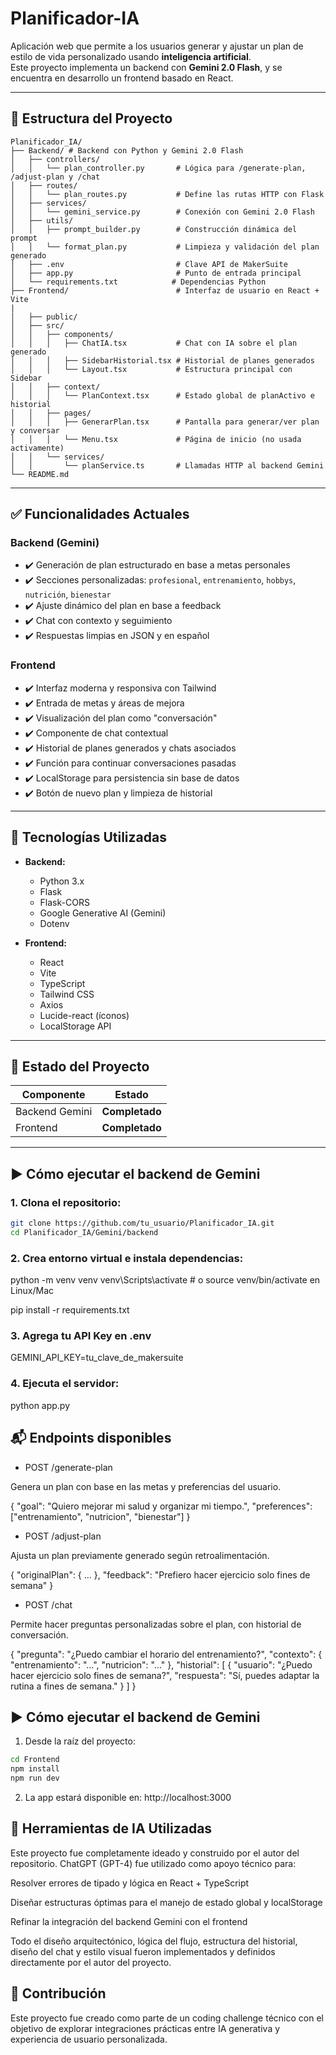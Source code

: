# Planificador-IA

Aplicación web que permite a los usuarios generar y ajustar un plan de estilo de vida personalizado usando **inteligencia artificial**.  
Este proyecto implementa un backend con **Gemini 2.0 Flash**, y se encuentra en desarrollo un frontend basado en React.

---

## 📁 Estructura del Proyecto

```text
Planificador_IA/
├── Backend/ # Backend con Python y Gemini 2.0 Flash
│   ├── controllers/
│   │   └── plan_controller.py       # Lógica para /generate-plan, /adjust-plan y /chat
│   ├── routes/
│   │   └── plan_routes.py           # Define las rutas HTTP con Flask
│   ├── services/
│   │   └── gemini_service.py        # Conexión con Gemini 2.0 Flash
│   ├── utils/
│   │   ├── prompt_builder.py        # Construcción dinámica del prompt
│   │   └── format_plan.py           # Limpieza y validación del plan generado
│   ├── .env                         # Clave API de MakerSuite
│   ├── app.py                       # Punto de entrada principal
│   └── requirements.txt            # Dependencias Python
├── Frontend/                        # Interfaz de usuario en React + Vite
|
│   ├── public/
│   ├── src/
│   │   ├── components/
│   │   │   ├── ChatIA.tsx           # Chat con IA sobre el plan generado
│   │   │   ├── SidebarHistorial.tsx # Historial de planes generados
│   │   │   └── Layout.tsx           # Estructura principal con Sidebar
│   │   ├── context/
│   │   │   └── PlanContext.tsx      # Estado global de planActivo e historial
│   │   ├── pages/
│   │   │   ├── GenerarPlan.tsx      # Pantalla para generar/ver plan y conversar
│   │   │   └── Menu.tsx             # Página de inicio (no usada activamente)
│   │   └── services/
│   │       └── planService.ts       # Llamadas HTTP al backend Gemini
└── README.md
```

---

## ✅ Funcionalidades Actuales

### Backend (Gemini)
- ✔️ Generación de plan estructurado en base a metas personales
- ✔️ Secciones personalizadas: `profesional`, `entrenamiento`, `hobbys`, `nutrición`, `bienestar`
- ✔️ Ajuste dinámico del plan en base a feedback
- ✔️ Chat con contexto y seguimiento
- ✔️ Respuestas limpias en JSON y en español

### Frontend
- ✔️ Interfaz moderna y responsiva con Tailwind
- ✔️ Entrada de metas y áreas de mejora
- ✔️ Visualización del plan como "conversación"
- ✔️ Componente de chat contextual
- ✔️ Historial de planes generados y chats asociados
- ✔️ Función para continuar conversaciones pasadas
- ✔️ LocalStorage para persistencia sin base de datos
- ✔️ Botón de nuevo plan y limpieza de historial

---

## 🔧 Tecnologías Utilizadas

- **Backend:**
  - Python 3.x
  - Flask
  - Flask-CORS
  - Google Generative AI (Gemini)
  - Dotenv

- **Frontend:**
  - React
  - Vite
  - TypeScript
  - Tailwind CSS
  - Axios
  - Lucide-react (íconos)
  - LocalStorage API

---

## 🚧 Estado del Proyecto

| Componente        | Estado          |
|-------------------|-----------------|
| Backend Gemini    | **Completado**  |
| Frontend          | **Completado**  |

---

## ▶️ Cómo ejecutar el backend de Gemini

### 1. Clona el repositorio:

```bash
git clone https://github.com/tu_usuario/Planificador_IA.git
cd Planificador_IA/Gemini/backend
```

### 2. Crea entorno virtual e instala dependencias:
python -m venv venv
venv\Scripts\activate  # o source venv/bin/activate en Linux/Mac

pip install -r requirements.txt

### 3. Agrega tu API Key en .env
GEMINI_API_KEY=tu_clave_de_makersuite

### 4. Ejecuta el servidor:
python app.py


## 📬 Endpoints disponibles
- POST /generate-plan

Genera un plan con base en las metas y preferencias del usuario.

{
  "goal": "Quiero mejorar mi salud y organizar mi tiempo.",
  "preferences": ["entrenamiento", "nutricion", "bienestar"]
}

- POST /adjust-plan

Ajusta un plan previamente generado según retroalimentación.

{
  "originalPlan": { ... },
  "feedback": "Prefiero hacer ejercicio solo fines de semana"
}

- POST /chat

Permite hacer preguntas personalizadas sobre el plan, con historial de conversación.

{
  "pregunta": "¿Puedo cambiar el horario del entrenamiento?",
  "contexto": { "entrenamiento": "...", "nutricion": "..." },
  "historial": [
    {
      "usuario": "¿Puedo hacer ejercicio solo fines de semana?",
      "respuesta": "Sí, puedes adaptar la rutina a fines de semana."
    }
  ]
}

## ▶️ Cómo ejecutar el backend de Gemini

1. Desde la raíz del proyecto:
```bash
cd Frontend
npm install
npm run dev
```
2. La app estará disponible en: http://localhost:3000

## 🤖 Herramientas de IA Utilizadas
Este proyecto fue completamente ideado y construido por el autor del repositorio.
ChatGPT (GPT-4) fue utilizado como apoyo técnico para:

Resolver errores de tipado y lógica en React + TypeScript

Diseñar estructuras óptimas para el manejo de estado global y localStorage

Refinar la integración del backend Gemini con el frontend

Todo el diseño arquitectónico, lógica del flujo, estructura del historial, diseño del chat y estilo visual fueron implementados y definidos directamente por el autor del proyecto.

## 📌 Contribución
Este proyecto fue creado como parte de un coding challenge técnico con el objetivo de explorar integraciones prácticas entre IA generativa y experiencia de usuario personalizada.



